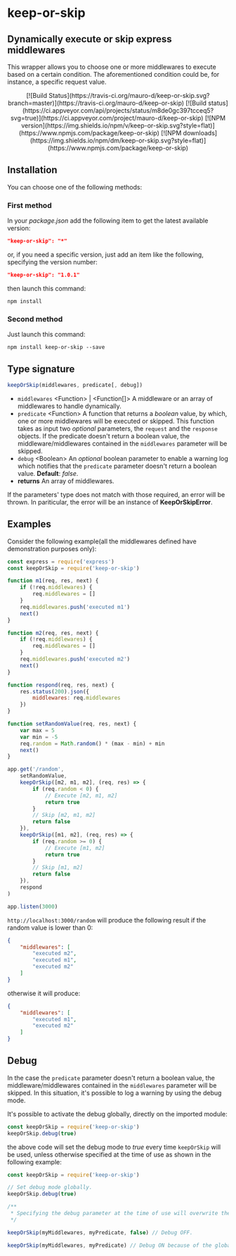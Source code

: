 # keep-or-skip

## Dynamically execute or skip express middlewares

This wrapper allows you to choose one or more middlewares to execute based on a
certain condition. The aforementioned condition could be, for instance, a
specific request value.

<div align="center">
[![Build Status](https://travis-ci.org/mauro-d/keep-or-skip.svg?branch=master)](https://travis-ci.org/mauro-d/keep-or-skip)
[![Build status](https://ci.appveyor.com/api/projects/status/m8de0gc397tcceq5?svg=true)](https://ci.appveyor.com/project/mauro-d/keep-or-skip)
[![NPM version](https://img.shields.io/npm/v/keep-or-skip.svg?style=flat)](https://www.npmjs.com/package/keep-or-skip)
[![NPM downloads](https://img.shields.io/npm/dm/keep-or-skip.svg?style=flat)](https://www.npmjs.com/package/keep-or-skip)
</div>

## Installation

You can choose one of the following methods:

### First method

In your *package.json* add the following item to get the latest available version:

```json
"keep-or-skip": "*"
```

or, if you need a specific version, just add an item like the following,
specifying the version number:

```json
"keep-or-skip": "1.0.1"
```

then launch this command:

```console
npm install
```

### Second method

Just launch this command:

```console
npm install keep-or-skip --save
```

## Type signature

```javascript
keepOrSkip(middlewares, predicate[, debug])
```

- `middlewares` &lt;Function&gt; | &lt;Function[]&gt; A middleware or an array of middlewares to handle dynamically.
- `predicate` &lt;Function&gt; A function that returns a *boolean* value, by which, one or more middlewares will be executed or skipped. This function takes as input two *optional* parameters, the `request` and the `response` objects. If the predicate doesn't return a boolean value, the middleware/middlewares contained in the `middlewares` parameter will be skipped.
- `debug` &lt;Boolean&gt; An *optional* boolean parameter to enable a warning log which notifies that the `predicate` parameter doesn't return a boolean value. **Default**: *false*.
- **returns** An array of middlewares.

If the parameters' type does not match with those required, an error will be
thrown. In pariticular, the error will be an instance of **KeepOrSkipError**.

## Examples

Consider the following example(all the middlewares defined have demonstration
purposes only):

```javascript
const express = require('express')
const keepOrSkip = require('keep-or-skip')

function m1(req, res, next) {
    if (!req.middlewares) {
        req.middlewares = []
    }
    req.middlewares.push('executed m1')
    next()
}

function m2(req, res, next) {
    if (!req.middlewares) {
        req.middlewares = []
    }
    req.middlewares.push('executed m2')
    next()
}

function respond(req, res, next) {
    res.status(200).json({
        middlewares: req.middlewares
    })
}

function setRandomValue(req, res, next) {
    var max = 5
    var min = -5
    req.random = Math.random() * (max - min) + min
    next()
}

app.get('/random',
    setRandomValue,
    keepOrSkip([m2, m1, m2], (req, res) => {
        if (req.random < 0) {
            // Execute [m2, m1, m2]
            return true
        }
        // Skip [m2, m1, m2]
        return false
    }),
    keepOrSkip([m1, m2], (req, res) => {
        if (req.random >= 0) {
            // Execute [m1, m2]
            return true
        }
        // Skip [m1, m2]
        return false
    }),
    respond
)

app.listen(3000)
```

`http://localhost:3000/random` will produce the following result if the random
value is lower than 0:

```json
{
    "middlewares": [
        "executed m2",
        "executed m1",
        "executed m2"
    ]
}
```

otherwise it will produce:

```json
{
    "middlewares": [
        "executed m1",
        "executed m2"
    ]
}
```

## Debug

In the case the `predicate` parameter doesn't return a boolean value, the
middleware/middlewares contained in the `middlewares` parameter will be skipped.
In this situation, it's possible to log a warning by using the debug mode.

It's possible to activate the debug globally, directly on the imported module:

```javascript
const keepOrSkip = require('keep-or-skip')
keepOrSkip.debug(true)
```

the above code will set the debug mode to *true* every time `keepOrSkip` will be
used, unless otherwise specified at the time of use as shown in the following
example:

```javascript
const keepOrSkip = require('keep-or-skip')

// Set debug mode globally.
keepOrSkip.debug(true)

/**
 * Specifying the debug parameter at the time of use will overwrite the global debug variable.
 */

keepOrSkip(myMiddlewares, myPredicate, false) // Debug OFF.

keepOrSkip(myMiddlewares, myPredicate) // Debug ON because of the global debug variable.
```